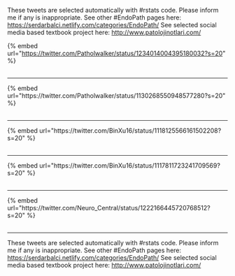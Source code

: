 

These tweets are selected automatically with #rstats code. Please inform me if any is inappropriate.
See other #EndoPath pages here: https://serdarbalci.netlify.com/categories/EndoPath/ 
See selected social media based textbook project here: http://www.patolojinotlari.com/

{% embed url="https://twitter.com/Patholwalker/status/1234014004395180032?s=20" %}<br>
<br>
<hr>
{% embed url="https://twitter.com/Patholwalker/status/1130268550948577280?s=20" %}<br>
<br>
<hr>
{% embed url="https://twitter.com/BinXu16/status/1118125566161502208?s=20" %}<br>
<br>
<hr>
{% embed url="https://twitter.com/BinXu16/status/1117811723241709569?s=20" %}<br>
<br>
<hr>
{% embed url="https://twitter.com/Neuro_Central/status/1222166445720768512?s=20" %}<br>
<br>
<hr>


These tweets are selected automatically with #rstats code. Please inform me if any is inappropriate.
See other #EndoPath pages here: https://serdarbalci.netlify.com/categories/EndoPath/ 
See selected social media based textbook project here: http://www.patolojinotlari.com/
